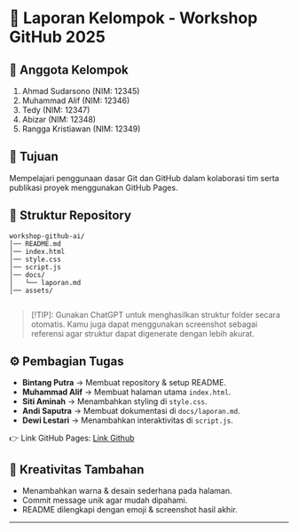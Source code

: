 
# 📑 Laporan Kelompok - Workshop GitHub 2025

## 👥 Anggota Kelompok

1. Ahmad Sudarsono (NIM: 12345)
2. Muhammad Alif (NIM: 12346)
3. Tedy (NIM: 12347)
4. Abizar (NIM: 12348)
5. Rangga Kristiawan (NIM: 12349)



## 🎯 Tujuan

Mempelajari penggunaan dasar Git dan GitHub dalam kolaborasi tim serta publikasi proyek menggunakan GitHub Pages.


## 📁 Struktur Repository

```
workshop-github-ai/
│── README.md
│── index.html
│── style.css
│── script.js
│── docs/
│   └── laporan.md
│── assets/


```

> [!TIP]: 
> Gunakan ChatGPT untuk menghasilkan struktur folder secara otomatis. Kamu juga dapat menggunakan screenshot sebagai referensi agar struktur dapat digenerate dengan lebih akurat.




## ⚙️ Pembagian Tugas

* **Bintang Putra** → Membuat repository & setup README.
* **Muhammad Alif** → Membuat halaman utama `index.html`.
* **Siti Aminah** → Menambahkan styling di `style.css`.
* **Andi Saputra** → Membuat dokumentasi di `docs/laporan.md`.
* **Dewi Lestari** → Menambahkan interaktivitas di `script.js`.

👉 Link GitHub Pages: [Link Github](https://username.github.io/workshop-github-ai)


## 🌟 Kreativitas Tambahan

* Menambahkan warna & desain sederhana pada halaman.
* Commit message unik agar mudah dipahami.
* README dilengkapi dengan emoji & screenshot hasil akhir.

---
